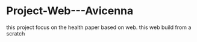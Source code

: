 # Project-Web---Avicenna
this project focus on the health paper based on web. this web build from a scratch 
